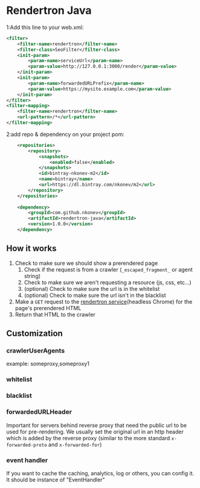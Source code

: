 Rendertron Java
===============

1:Add this line to your web.xml:
```xml
<filter>
    <filter-name>rendertron</filter-name>
    <filter-class>SeoFilter</filter-class>
    <init-param>
        <param-name>serviceUrl</param-name>
        <param-value>http://127.0.0.1:3000/render</param-value>
    </init-param>
    <init-param>
        <param-name>forwardedURLPrefix</param-name>
        <param-value>https://mysite.example.com</param-value>
    </init-param>
</filter>
<filter-mapping>
    <filter-name>rendertron</filter-name>
    <url-pattern>/*</url-pattern>
</filter-mapping>
```
2:add repo & dependency on your project pom:
```xml
    <repositories>
        <repository>
            <snapshots>
                <enabled>false</enabled>
            </snapshots>
            <id>bintray-nkonev-m2</id>
            <name>bintray</name>
            <url>https://dl.bintray.com/nkonev/m2</url>
        </repository>
    </repositories>
    
    <dependency>
        <groupId>com.github.nkonev</groupId>
        <artifactId>rendertron-java</artifactId>
        <version>1.0.0</version>
    </dependency>
```
## How it works
1. Check to make sure we should show a prerendered page
	1. Check if the request is from a crawler (`_escaped_fragment_` or agent string)
	2. Check to make sure we aren't requesting a resource (js, css, etc...)
	3. (optional) Check to make sure the url is in the whitelist
	4. (optional) Check to make sure the url isn't in the blacklist
2. Make a `GET` request to the [rendertron service](https://github.com/GoogleChrome/rendertron)(headless Chrome) for the page's prerendered HTML
3. Return that HTML to the crawler

## Customization

### crawlerUserAgents
example: someproxy,someproxy1

### whitelist

### blacklist

### forwardedURLHeader
Important for servers behind reverse proxy that need the public url to be used for pre-rendering.
We usually set the original url in an http header which is added by the reverse proxy (similar to the more standard `x-forwarded-proto` and `x-forwarded-for`)


### event handler

If you want to cache the caching, analytics, log or others, you can config it. It should be instance of "EventHandler"
